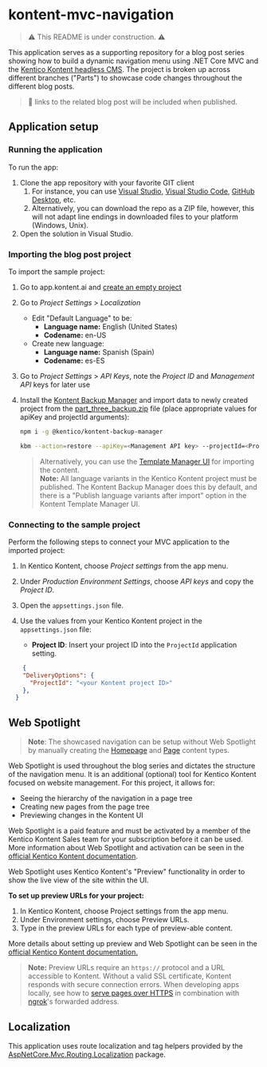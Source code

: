 # kontent-mvc-navigation
> :warning: This README is under construction. :warning:

This application serves as a supporting repository for a blog post series showing 
how to build a dynamic navigation menu using .NET Core MVC and the 
[Kentico Kontent headless CMS](https://kontent.ai/). The project is broken up 
across different branches ("Parts") to showcase code changes throughout
the different blog posts.

> :newspaper: links to the related blog post will be included when published.

## Application setup

### Running the application
To run the app:
1. Clone the app repository with your favorite GIT client
   1. For instance, you can use [Visual Studio](https://www.visualstudio.com/vs/), [Visual Studio Code](https://code.visualstudio.com/), [GitHub Desktop](https://desktop.github.com/), etc.
   1. Alternatively, you can download the repo as a ZIP file, however, this will not adapt line endings in downloaded files to your platform (Windows, Unix).
1. Open the solution in Visual Studio.

### Importing the blog post project
To import the sample project:

1. Go to app.kontent.ai and [create an empty project](https://docs.kontent.ai/tutorials/manage-kontent/projects/manage-projects#a-creating-projects)

1. Go to _Project Settings_ > _Localization_
    - Edit "Default Language" to be:
        - **Language name:** English (United States)
        - **Codename:** en-US
    - Create new language:
        - **Language name:** Spanish (Spain)
        - **Codename:** es-ES

1. Go to _Project Settings_ > _API Keys_, note the _Project ID_ and _Management API_ keys for later use

1. Install the [Kontent Backup Manager](https://github.com/Kentico/kontent-backup-manager-js) and import data to newly created project from the [part_three_backup.zip](https://github.com/kentico-michaelb/kontent-mvc-navigation/blob/PartThree/part_three_backup.zip) file (place appropriate values for apiKey and projectId arguments):

    ```sh
    npm i -g @kentico/kontent-backup-manager

    kbm --action=restore --apiKey=<Management API key> --projectId=<Project ID> --zipFilename=part_three_backup
    ```

    > Alternatively, you can use the [Template Manager UI](https://github.com/Kentico/kontent-template-manager) for importing the content. <br/>
    > **Note:** All language variants in the Kentico Kontent project must be published. The Kontent Backup Manager does this by default, and there is a "Publish language variants after import" option in the Kontent Template Manager UI.

### Connecting to the sample project
Perform the following steps to connect your MVC application to the imported project:

1. In Kentico Kontent, choose _Project settings_ from the app menu.
1. Under _Production Environment Settings_, choose _API keys_ and copy the *Project ID*.
1. Open the `appsettings.json` file.
1. Use the values from your Kentico Kontent project in the `appsettings.json` file:

    * **Project ID**: Insert your project ID into the `ProjectId` application setting.

```json
    {
    "DeliveryOptions": {
      "ProjectId": "<your Kontent project ID>"
    },
  }
```

## Web Spotlight
> **Note**: The showcased navigation can be setup without Web Spotlight by manually creating the [Homepage](https://docs.kontent.ai/tutorials/manage-kontent/projects/set-up-web-spotlight#a-homepage-in-web-spotlight) and [Page](https://docs.kontent.ai/tutorials/manage-kontent/projects/set-up-web-spotlight#a-page-in-web-spotlight) content types.

Web Spotlight is used throughout the blog series and dictates the structure of the navigation menu.  It is an additional (optional) tool for Kentico Kontent focused on website management. For this project, it allows for:

*   Seeing the hierarchy of the navigation in a page tree 
*   Creating new pages from the page tree
*   Previewing changes in the Kontent UI

Web Spotlight is a paid feature and must be activated by a member of the Kentico Kontent Sales team for your subscription before it can be used. More information about Web Spotlight and activation can be seen in the [official Kentico Kontent documentation](https://docs.kontent.ai/tutorials/set-up-kontent/set-up-your-project/web-spotlight "Web Spotlight documentation").

Web Spotlight uses Kentico Kontent's "Preview" functionality in order to show the live view of the site within the UI.

**To set up preview URLs for your project:**

1.  In Kentico Kontent, choose  Project settings   from the app menu.
2.  Under Environment settings, choose Preview URLs.
3.  Type in the preview URLs for each type of preview-able content.

More details about setting up preview and Web Spotlight can be seen in the [official Kentico Kontent documentation.](https://docs.kontent.ai/tutorials/develop-apps/build-strong-foundation/set-up-preview "Kontent Documentation - set up preview for content items")

> **Note:** Preview URLs require an `https://` protocol and a URL accessible to Kontent. Without a valid SSL certificate, Kontent responds with secure connection errors. When developing apps locally, see how to [serve pages over HTTPS](https://create-react-app.dev/docs/using-https-in-development/) in combination with [ngrok](https://ngrok.com/docs)'s forwarded address.

## Localization
This application uses route localization and tag helpers provided by the [AspNetCore.Mvc.Routing.Localization](https://github.com/tomasjurasek/AspNetCore.Mvc.Routing.Localization) package.